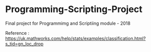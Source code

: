 # Programming-Scripting-Project
Final project for Programmimg and Scriptiing module - 2018

Reference : https://uk.mathworks.com/help/stats/examples/classification.html?s_tid=gn_loc_drop
